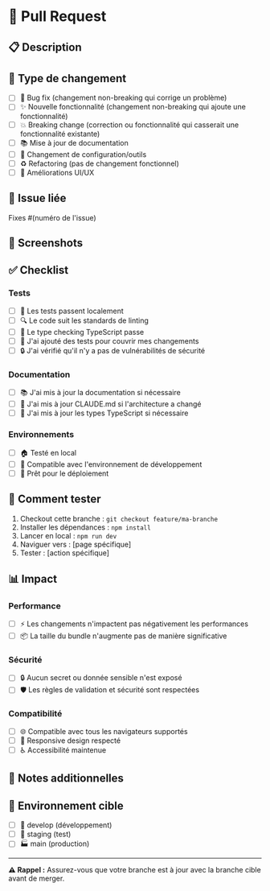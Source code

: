 # 🔄 Pull Request

## 📋 Description

<!-- Décrivez brièvement les changements apportés -->

## 🎯 Type de changement

- [ ] 🐛 Bug fix (changement non-breaking qui corrige un problème)
- [ ] ✨ Nouvelle fonctionnalité (changement non-breaking qui ajoute une fonctionnalité)
- [ ] 💥 Breaking change (correction ou fonctionnalité qui casserait une fonctionnalité existante)
- [ ] 📚 Mise à jour de documentation
- [ ] 🔧 Changement de configuration/outils
- [ ] ♻️ Refactoring (pas de changement fonctionnel)
- [ ] 🎨 Améliorations UI/UX

## 🔗 Issue liée

<!-- Lien vers l'issue GitHub si applicable -->
Fixes #(numéro de l'issue)

## 📸 Screenshots

<!-- Si applicable, ajoutez des screenshots pour illustrer les changements UI -->

## ✅ Checklist

### Tests
- [ ] 🧪 Les tests passent localement
- [ ] 🔍 Le code suit les standards de linting
- [ ] 📝 Le type checking TypeScript passe
- [ ] 🧪 J'ai ajouté des tests pour couvrir mes changements
- [ ] 🔒 J'ai vérifié qu'il n'y a pas de vulnérabilités de sécurité

### Documentation
- [ ] 📚 J'ai mis à jour la documentation si nécessaire
- [ ] 📝 J'ai mis à jour CLAUDE.md si l'architecture a changé
- [ ] 💾 J'ai mis à jour les types TypeScript si nécessaire

### Environnements
- [ ] 🏠 Testé en local
- [ ] 🔧 Compatible avec l'environnement de développement
- [ ] 🚀 Prêt pour le déploiement

## 🧪 Comment tester

<!-- Instructions détaillées pour tester cette PR -->

1. Checkout cette branche : `git checkout feature/ma-branche`
2. Installer les dépendances : `npm install`
3. Lancer en local : `npm run dev`
4. Naviguer vers : [page spécifique]
5. Tester : [action spécifique]

## 📊 Impact

### Performance
- [ ] ⚡ Les changements n'impactent pas négativement les performances
- [ ] 📦 La taille du bundle n'augmente pas de manière significative

### Sécurité
- [ ] 🔒 Aucun secret ou donnée sensible n'est exposé
- [ ] 🛡️ Les règles de validation et sécurité sont respectées

### Compatibilité
- [ ] 🌐 Compatible avec tous les navigateurs supportés
- [ ] 📱 Responsive design respecté
- [ ] ♿ Accessibilité maintenue

## 📝 Notes additionnelles

<!-- Toute information supplémentaire pour les reviewers -->

## 🎯 Environnement cible

- [ ] 🧪 develop (développement)
- [ ] 🚀 staging (test)  
- [ ] 🏭 main (production)

---

**⚠️ Rappel :** Assurez-vous que votre branche est à jour avec la branche cible avant de merger.
